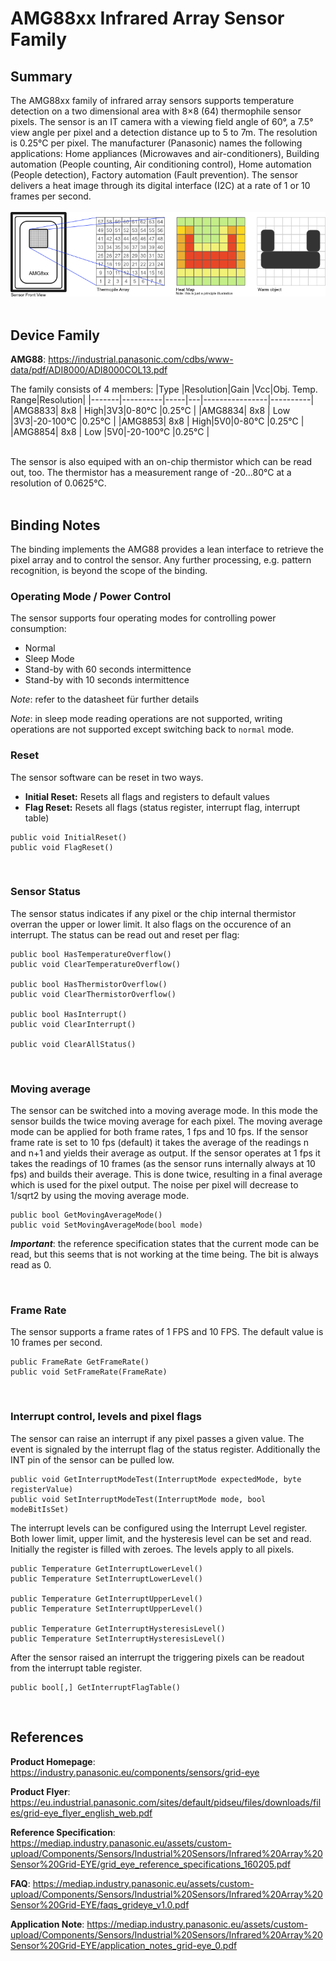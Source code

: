 ﻿# AMG88xx Infrared Array Sensor Family

## Summary
The AMG88xx family of infrared array sensors supports temperature detection on a two dimensional area with 8×8 (64) thermophile sensor pixels. The sensor is an IT camera with a viewing field angle of 60°, a 7.5° view angle per pixel and a detection distance up to 5 to 7m. The resolution is 0.25°C per pixel.
The manufacturer (Panasonic) names the following applications:  Home appliances (Microwaves and air-conditioners), Building automation (People counting, Air conditioning control), Home automation (People detection), Factory automation (Fault prevention). The sensor delivers a heat image through its digital interface (I2C) at a rate of 1 or 10 frames per second.
<br/><br/>
![Illustration of thermophile array and heat map](./amg88xx.png)
<br/><br/>


## Device Family
**AMG88**: https://industrial.panasonic.com/cdbs/www-data/pdf/ADI8000/ADI8000COL13.pdf

The family consists of 4 members:
|Type   |Resolution|Gain |Vcc|Obj. Temp. Range|Resolution|
|-------|----------|-----|---|----------------|----------|
|AMG8833| 8x8      | High|3V3|0-80°C          |0.25°C    |
|AMG8834| 8x8      | Low |3V3|-20-100°C       |0.25°C    |
|AMG8853| 8x8      | High|5V0|0-80°C          |0.25°C    |
|AMG8854| 8x8      | Low |5V0|-20-100°C       |0.25°C    |

<br/>
The sensor is also equiped with an on-chip thermistor which can be read out, too.
The thermistor has a measurement range of -20...80°C at a resolution of 0.0625°C.
<br/><br/>

## Binding Notes
The binding implements the AMG88 provides a lean interface to retrieve the pixel array and to control the sensor. Any further processing, e.g. pattern recognition, is beyond the scope of the binding.
<br/>

### Operating Mode / Power Control
The sensor supports four operating modes for controlling power consumption:
* Normal
* Sleep Mode
* Stand-by with 60 seconds intermittence
* Stand-by with 10 seconds intermittence

*Note*: refer to the datasheet für further details

*Note*: in sleep mode reading operations are not supported, writing operations are not supported except switching back to ```normal``` mode.
<br/>

### Reset
The sensor software can be reset in two ways.
* **Initial Reset:** Resets all flags and registers to default values
* **Flag Reset:** Resets all flags (status register, interrupt flag, interrupt table)
```
public void InitialReset()
public void FlagReset()
```
<br/>

### Sensor Status
The sensor status indicates if any pixel or the chip internal thermistor overran the upper or lower limit. It also flags on the occurence of an interrupt. The status can be read out and reset per flag:
```
public bool HasTemperatureOverflow()
public void ClearTemperatureOverflow()

public bool HasThermistorOverflow()
public void ClearThermistorOverflow()

public bool HasInterrupt()
public void ClearInterrupt()

public void ClearAllStatus()
```
<br/>

### Moving average
The sensor can be switched into a moving average mode. In this mode the sensor builds the twice moving average for each pixel. The moving average mode can be applied for both frame rates, 1 fps and 10 fps. If the sensor frame rate is set to 10 fps (default) it takes the average of the readings n and n+1 and yields their average as output. If the sensor operates at 1 fps it takes the readings of 10 frames (as the sensor runs internally always at 10 fps) and builds their average. This is done twice, resulting in a final average which is used for the pixel output.
The noise per pixel will decrease to 1/sqrt2 by using the moving average mode.

```
public bool GetMovingAverageMode()
public void SetMovingAverageMode(bool mode)
```
***Important***: the reference specification states that the current mode can be read, but this seems that is not working at the time being. The bit is always read as 0.

<br/>

### Frame Rate
The sensor supports a frame rates of 1 FPS and 10 FPS. The default value is 10 frames per second.

```
public FrameRate GetFrameRate()
public void SetFrameRate(FrameRate)
```
<br/>

### Interrupt control, levels and pixel flags
The sensor can raise an interrupt if any pixel passes a given value. The event is signaled by the interrupt flag of the status register. Additionally the INT pin of the sensor can be pulled low.

```
public void GetInterruptModeTest(InterruptMode expectedMode, byte registerValue)
public void SetInterruptModeTest(InterruptMode mode, bool modeBitIsSet)
```
The interrupt levels can be configured using the Interrupt Level register. Both lower limit, upper limit, and the hysteresis level can be set and read. Initially the register is filled with zeroes. The levels apply to all pixels.

```
public Temperature GetInterruptLowerLevel()
public Temperature SetInterruptLowerLevel()

public Temperature GetInterruptUpperLevel()
public Temperature SetInterruptUpperLevel()

public Temperature GetInterruptHysteresisLevel()
public Temperature SetInterruptHysteresisLevel()
```
After the sensor raised an interrupt the triggering pixels can be readout from the interrupt table register.
```
public bool[,] GetInterruptFlagTable()
```
<br/>


## References
**Product Homepage**: https://industry.panasonic.eu/components/sensors/grid-eye

**Product Flyer**: https://eu.industrial.panasonic.com/sites/default/pidseu/files/downloads/files/grid-eye_flyer_english_web.pdf

**Reference Specification**: https://mediap.industry.panasonic.eu/assets/custom-upload/Components/Sensors/Industrial%20Sensors/Infrared%20Array%20Sensor%20Grid-EYE/grid_eye_reference_specifications_160205.pdf

**FAQ**: https://mediap.industry.panasonic.eu/assets/custom-upload/Components/Sensors/Industrial%20Sensors/Infrared%20Array%20Sensor%20Grid-EYE/faqs_grideye_v1.0.pdf

**Application Note**: https://mediap.industry.panasonic.eu/assets/custom-upload/Components/Sensors/Industrial%20Sensors/Infrared%20Array%20Sensor%20Grid-EYE/application_notes_grid-eye_0.pdf

